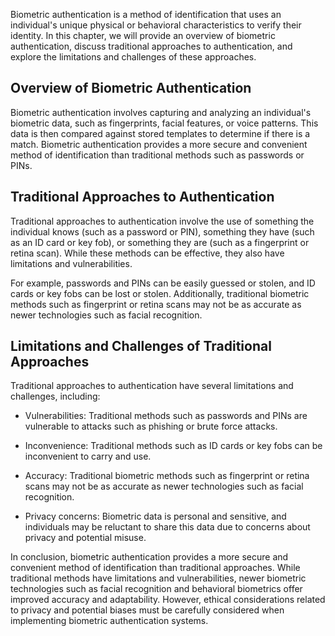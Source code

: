
Biometric authentication is a method of identification that uses an individual's unique physical or behavioral characteristics to verify their identity. In this chapter, we will provide an overview of biometric authentication, discuss traditional approaches to authentication, and explore the limitations and challenges of these approaches.

Overview of Biometric Authentication
------------------------------------

Biometric authentication involves capturing and analyzing an individual's biometric data, such as fingerprints, facial features, or voice patterns. This data is then compared against stored templates to determine if there is a match. Biometric authentication provides a more secure and convenient method of identification than traditional methods such as passwords or PINs.

Traditional Approaches to Authentication
----------------------------------------

Traditional approaches to authentication involve the use of something the individual knows (such as a password or PIN), something they have (such as an ID card or key fob), or something they are (such as a fingerprint or retina scan). While these methods can be effective, they also have limitations and vulnerabilities.

For example, passwords and PINs can be easily guessed or stolen, and ID cards or key fobs can be lost or stolen. Additionally, traditional biometric methods such as fingerprint or retina scans may not be as accurate as newer technologies such as facial recognition.

Limitations and Challenges of Traditional Approaches
----------------------------------------------------

Traditional approaches to authentication have several limitations and challenges, including:

* Vulnerabilities: Traditional methods such as passwords and PINs are vulnerable to attacks such as phishing or brute force attacks.

* Inconvenience: Traditional methods such as ID cards or key fobs can be inconvenient to carry and use.

* Accuracy: Traditional biometric methods such as fingerprint or retina scans may not be as accurate as newer technologies such as facial recognition.

* Privacy concerns: Biometric data is personal and sensitive, and individuals may be reluctant to share this data due to concerns about privacy and potential misuse.

In conclusion, biometric authentication provides a more secure and convenient method of identification than traditional approaches. While traditional methods have limitations and vulnerabilities, newer biometric technologies such as facial recognition and behavioral biometrics offer improved accuracy and adaptability. However, ethical considerations related to privacy and potential biases must be carefully considered when implementing biometric authentication systems.
